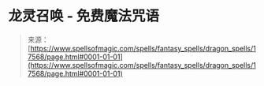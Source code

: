<!--yml

分类：未分类

日期：2024-06-12 18:58:45

-->

# 龙灵召唤 - 免费魔法咒语

> 来源：[https://www.spellsofmagic.com/spells/fantasy_spells/dragon_spells/17568/page.html#0001-01-01](https://www.spellsofmagic.com/spells/fantasy_spells/dragon_spells/17568/page.html#0001-01-01)
